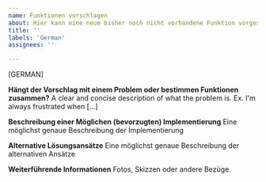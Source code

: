 ```yaml
---
name: Funktionen vorschlagen
about: Hier kann eine neue bisher noch nicht vorhandene Funktion vorgeschlagen werden
title: ''
labels: 'German'
assignees: ''

---
```

[GERMAN]

**Hängt der Vorschlag mit einem Problem oder bestimmen Funktionen zusammen?**
A clear and concise description of what the problem is. Ex. I'm always frustrated when [...]

**Beschreibung einer Möglichen (bevorzugten) Implementierung**
Eine möglichst genaue Beschreibung der Implementierung

**Alternative Lösungsansätze**
Eine möglichst genaue Beschreibung der alternativen Ansätze

**Weiterführende Informationen**
Fotos, Skizzen oder andere Bezüge

